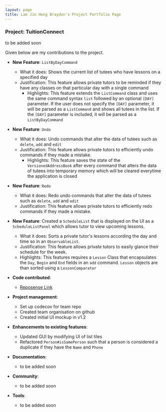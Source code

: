 ```yaml
---
layout: page
title: Lam Jin Heng Braydon's Project Portfolio Page
---
```


### Project: TuitionConnect

to be added soon

Given below are my contributions to the project.

* **New Feature**: `ListByDayCommand`
  * What it does: Shows the current list of tutees who have lessons on a specified day
  * Justification: This feature allows private tutors to be reminded if they have any classes on that particular day with a single command
    * Highlights: This feature extends the `ListCommand` class and uses the same command syntax `list` followed by an optional `[DAY]` parameter. If the user does not specify the `[DAY]` parameter, it will be parsed as a `ListCommand` and shows all tutees in the list. If the `[DAY]`
    parameter is included, it will be parsed as a `ListByDayCommand`

* **New Feature**: `Undo`
  * What it does: Undo commands that alter the data of tutees such as `delete`, `add` and `edit`
  * Justification: This feature allows private tutors to efficiently undo commands if they made a mistake.
    * Highlights: This feature saves the state of the `VersionedAddressBook` after every command that alters the data of tutees into  temporary memory which will be cleared everytime the application is closed

* **New Feature**: `Redo`
  * What it does: Redo undo commands that alter the data of tutees such as `delete`, `add` and `edit`
  * Justification: This feature allows private tutors to efficiently redo commands if they made a mistake.

* **New Feature**: Created a `ScheduleList` that is displayed on the UI as a `ScheduleListPanel` which allows tutor to view upcoming lessons.
  *  What it does: Sorts a private tutor's lessons according the day and time so in an `ObservableList`.
  *  Justification: This feature allows private tutors to easily glance their schedule for the week.
  *  Highlights: This features requires a `Lesson` Class that encapsulates the `Day`, `Begin` and `End` fields in an `add` command. `Lesson` objects are than sorted using a `LessonComparator`

* **Code contributed**:
    * [Reposense Link](https://nus-cs2103-ay2324s1.github.io/tp-dashboard/?search=lambraydon&sort=groupTitle&sortWithin=title&timeframe=commit&mergegroup=&groupSelect=groupByRepos&breakdown=true&checkedFileTypes=docs~functional-code~test-code&since=2023-09-22&tabOpen=true&zFR=false&tabType=authorship&tabAuthor=lambraydon&tabRepo=AY2324S1-CS2103T-F10-4%2Ftp%5Bmaster%5D&authorshipIsMergeGroup=false&authorshipFileTypes=docs~functional-code~test-code&authorshipIsBinaryFileTypeChecked=false&authorshipIsIgnoredFilesChecked=false)

* **Project management**:
  * Set up codecov for team repo
  * Created team organisation on github
  * Created initial UI mockup in v1.2

* **Enhancements to existing features**:
    * Updated GUI by modifying UI of list tiles
    * Refactored `Person#isSamePerson` such that a person is considered a duplicate if they have the `Name` and `Phone`

* **Documentation**:
    * to be added soon

* **Community**:
    * to be added soon

* **Tools**:
    * to be added soon
